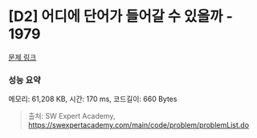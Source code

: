 # [D2] 어디에 단어가 들어갈 수 있을까 - 1979 

[문제 링크](https://swexpertacademy.com/main/code/problem/problemDetail.do?contestProbId=AV5PuPq6AaQDFAUq) 

### 성능 요약

메모리: 61,208 KB, 시간: 170 ms, 코드길이: 660 Bytes



> 출처: SW Expert Academy, https://swexpertacademy.com/main/code/problem/problemList.do